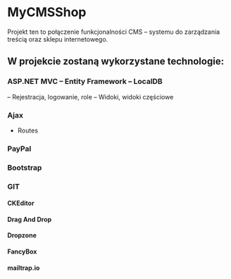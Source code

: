 # MyCMSShop
Projekt ten to połączenie funkcjonalności CMS – systemu do zarządzania treścią oraz sklepu internetowego.


## W projekcie zostaną wykorzystane technologie:

### ASP.NET MVC – Entity Framework – LocalDB
– Rejestracja, logowanie, role 
– Widoki, widoki częściowe 
### Ajax
- Routes 
### PayPal
### Bootstrap
### GIT
#### CKEditor
#### Drag And Drop
#### Dropzone
#### FancyBox
#### mailtrap.io
